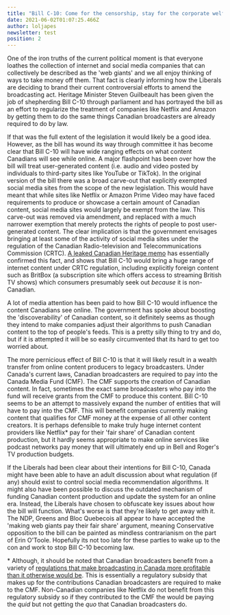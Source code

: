 ```yaml
---
title: "Bill C-10: Come for the censorship, stay for the corporate welfare"
date: 2021-06-02T01:07:25.466Z
author: loljapes
newsletter: test
position: 2
---
```

One of the iron truths of the current political moment is that everyone loathes the collection of internet and social media companies that can collectively be described as the 'web giants' and we all enjoy thinking of ways to take money off them. That fact is clearly informing how the Liberals are deciding to brand their current controversial efforts to amend the broadcasting act. Heritage Minister Steven Guilbeault has been given the job of shepherding Bill C-10 through parliament and has portrayed the bill as an effort to regularize the treatment of companies like Netflix and Amazon by getting them to do the same things Canadian broadcasters are already required to do by law.

If that was the full extent of the legislation it would likely be a good idea. However, as the bill has wound its way through committee it has become clear that Bill C-10 will have wide ranging effects on what content Canadians will see while online. A major flashpoint has been over how the bill will treat user-generated content (i.e. audio and video posted by individuals to third-party sites like YouTube or TikTok). In the original version of the bill there was a broad carve-out that explicitly exempted social media sites from the scope of the new legislation. This would have meant that while sites like Netflix or Amazon Prime Video may have faced requirements to produce or showcase a certain amount of Canadian content, social media sites would largely be exempt from the law. This carve-out was removed via amendment, and replaced with a much narrower exemption that merely protects the rights of people to post user-generated content. The clear implication is that the government envisages bringing at least some of the activity of social media sites under the regulation of the Canadian Radio-television and Telecommunications Commission (CRTC). [A leaked Canadian Heritage memo](https://www.michaelgeist.ca/2021/05/not-just-big-techbillc10/) has essentially confirmed this fact, and shows that Bill C-10 would bring a huge range of internet content under CRTC regulation, including explicitly foreign content such as BritBox (a subscription site which offers access to streaming British TV shows) which consumers presumably seek out *because* it is non-Canadian.

A lot of media attention has been paid to how Bill C-10 would influence the content Canadians see online. The government has spoke about boosting the 'discoverability' of Canadian content, so it definitely seems as though they intend to make companies adjust their algorithms to push Canadian content to the top of people's feeds. This is a pretty silly thing to try and do, but if it is attempted it will be so easily circumvented that its hard to get too worried about.

The more pernicious effect of Bill C-10 is that it will likely result in a wealth transfer from online content producers to legacy broadcasters. Under Canada's current laws, Canadian broadcasters are required to pay into the Canada Media Fund (CMF). The CMF supports the creation of Canadian content. In fact, sometimes the exact same broadcasters who pay into the fund will receive grants from the CMF to produce this content. Bill C-10 seems to be an attempt to massively expand the number of entities that will have to pay into the CMF. This will benefit companies currently making content that qualifies for CMF money at the expense of all other content creators. It is perhaps defensible to make truly huge internet content providers like Netflix* pay for their 'fair share' of Canadian content production, but it hardly seems appropriate to make online services like podcast networks pay money that will ultimately end up in Bell and Roger's TV production budgets.

If the Liberals had been clear about their intentions for Bill C-10, Canada might have been able to have an adult discussion about what regulation (if any) should exist to control social media recommendation algorithms. It might also have been possible to discuss the outdated mechanism of funding Canadian content production and update the system for an online era. Instead, the Liberals have chosen to obfuscate key issues about how the bill will function. What's worse is that they're likely to get away with it. The NDP, Greens and Bloc Quebecois all appear to have accepted the 'making web giants pay their fair share' argument, meaning Conservative opposition to the bill can be painted as mindless contrarianism on the part of Erin O'Toole. Hopefully its not too late for these parties to wake up to the con and work to stop Bill C-10 becoming law.

\* Although, it should be noted that Canadian broadcasters benefit from a variety of [regulations that make broadcasting in Canada more profitable than it otherwise would be](https://www.michaelgeist.ca/2020/11/the-broadcasting-act-blunder-day-two-what-the-government-doesnt-say-about-creating-a-level-playing-field/). This is essentially a regulatory subsidy that makes up for the contributions Canadian broadcasters are required to make to the CMF. Non-Canadian companies like Netflix do not benefit from this regulatory subsidy so if they contributed to the CMF the would be paying the *quid* but not getting the *quo* that Canadian broadcasters do.